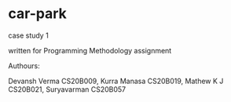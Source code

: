 # car-park
case study 1

written for Programming Methodology assignment


Authours: 

Devansh Verma CS20B009,
Kurra Manasa CS20B019,
Mathew K J CS20B021,
Suryavarman CS20B057
